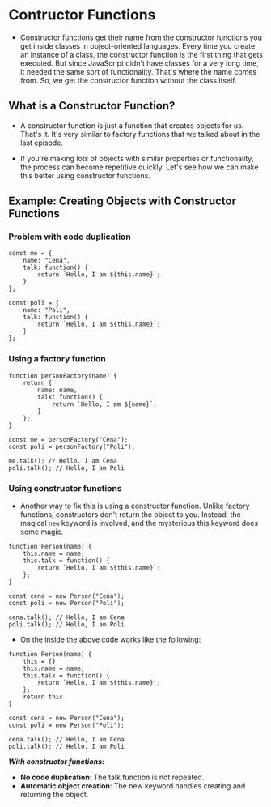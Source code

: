 # Contructor Functions

- Constructor functions get their name from the constructor functions you get inside classes in object-oriented languages. Every time you create an instance of a class, the constructor function is the first thing that gets executed. But since JavaScript didn't have classes for a very long time, it needed the same sort of functionality. That's where the name comes from. So, we get the constructor function without the class itself.

## What is a Constructor Function?
- A constructor function is just a function that creates objects for us. That's it. It's very similar to factory functions that we talked about in the last episode.

- If you're making lots of objects with similar properties or functionality, the process can become repetitive quickly. Let's see how we can make this better using constructor functions.

## Example: Creating Objects with Constructor Functions

### Problem with code duplication

```
const me = {
    name: "Cena",
    talk: function() {
        return `Hello, I am ${this.name}`;
    }
};

const poli = {
    name: "Poli",
    talk: function() {
        return `Hello, I am ${this.name}`;
    }
};
```

### Using a factory function

```
function personFactory(name) {
    return {
        name: name,
        talk: function() {
            return `Hello, I am ${name}`;
        }
    };
}

const me = personFactory("Cena");
const poli = personFactory("Poli");

me.talk(); // Hello, I am Cena
poli.talk(); // Hello, I am Poli
```

### Using constructor functions

- Another way to fix this is using a constructor function. Unlike factory functions, constructors don't return the object to you. Instead, the magical `new` keyword is involved, and the mysterious this keyword does some magic.

```
function Person(name) {
    this.name = name;
    this.talk = function() {
        return `Hello, I am ${this.name}`;
    };
}

const cena = new Person("Cena");
const poli = new Person("Poli");

cena.talk(); // Hello, I am Cena
poli.talk(); // Hello, I am Poli
```

- On the inside the above code works like the following:

```
function Person(name) {
    this = {}
    this.name = name;
    this.talk = function() {
        return `Hello, I am ${this.name}`;
    };
    return this
}

const cena = new Person("Cena");
const poli = new Person("Poli");

cena.talk(); // Hello, I am Cena
poli.talk(); // Hello, I am Poli
```

***With constructor functions:***

- **No code duplication**: The talk function is not repeated.
- **Automatic object creation**: The new keyword handles creating and returning the object.
